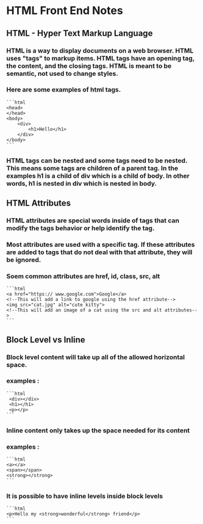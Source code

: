 # HTML Front End Notes


## HTML - Hyper Text Markup Language
### HTML is a way to display documents on a web browser. HTML uses "tags" to markup items. HTML tags have an opening tag, the content, and the closing tags. HTML is meant to be semantic, not used to change styles.
### Here are some examples of html tags.

    ```html
    <head>
    </head>
    <body>
        <div>
            <h1>Hello</h1>
        </div>
    </body>
    ```

### HTML tags can be nested and some tags need to be nested. This means some tags are children of a parent tag. In the examples h1 is a child of div which is a child of body. In other words, h1 is nested in div which is nested in body.

## HTML Attributes
### HTML attributes are special words inside of tags that can modify the tags behavior or help identify the tag.
### Most attributes are used with a specific tag. If these attributes are added to tags that do not deal with that attribute, they will be ignored.
### Soem common attributes are href, id, class, src, alt 

    ```html
    <a href="https:// www.google.com">Google</a>
    <!--This will add a link to google using the href attribute-->
    <img src="cat.jpg" alt="cute kitty">
    <!--This will add an image of a cat using the src and alt attributes-->
    ```
## Block Level vs Inline
### Block level content will take up all of the allowed horizontal space.
### examples :

    ```html
     <div></div> 
     <h1></h1>
     <p></p>
    ```

### Inline content only takes up the space needed for its content
### examples : 

    ```html
    <a></a>
    <span></span>
    <strong></strong>
    ```
### It is possible to have inline levels inside block levels

    ```html
    <p>Hello my <strong>wonderful</strong> friend</p>
    ```



